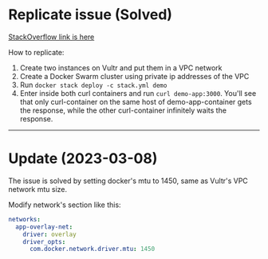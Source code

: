 # Replicate issue (Solved)

[StackOverflow link is here](https://stackoverflow.com/questions/75481450/cant-access-to-containerlized-sveltekit-app-from-different-hosts-in-docker-swar)

How to replicate:

1. Create two instances on Vultr and put them in a VPC network
2. Create a Docker Swarm cluster using private ip addresses of the VPC
3. Run `docker stack deploy -c stack.yml demo`
4. Enter inside both curl containers and run `curl demo-app:3000`. You'll see that only curl-container on the same host of demo-app-container gets the response, while the other curl-container infinitely waits the response.

---
# Update (2023-03-08)

The issue is solved by setting docker's mtu to 1450, same as Vultr's VPC network mtu size.

Modify network's section like this:
```yml
networks:
  app-overlay-net:
    driver: overlay
    driver_opts:
      com.docker.network.driver.mtu: 1450
```